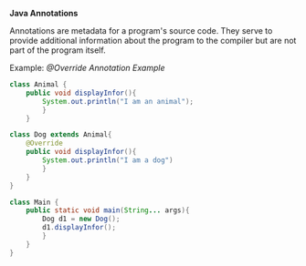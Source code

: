 **Java Annotations**

Annotations are metadata for a program's source code. They serve to provide additional information about the program to the compiler but are not
part of the program itself.

Example: *@Override Annotation Example*

```java
class Animal {
	public void displayInfor(){
		System.out.println("I am an animal");
		}
	}

class Dog extends Animal{
	@Override
	public void displayInfor(){
		System.out.println("I am a dog")
		}
	}
}

class Main {
	public static void main(String... args){
		Dog d1 = new Dog();
		d1.displayInfor();
		}
	}
}
